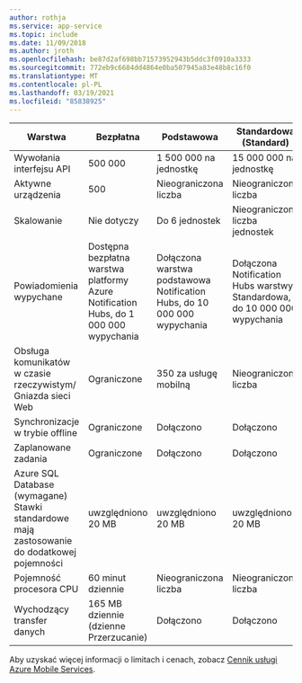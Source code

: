 ```yaml
---
author: rothja
ms.service: app-service
ms.topic: include
ms.date: 11/09/2018
ms.author: jroth
ms.openlocfilehash: be87d2af698bb71573952943b5ddc3f0910a3333
ms.sourcegitcommit: 772eb9c6684dd4864e0ba507945a83e48b8c16f0
ms.translationtype: MT
ms.contentlocale: pl-PL
ms.lasthandoff: 03/19/2021
ms.locfileid: "85838925"
---
```

| Warstwa | Bezpłatna | Podstawowa | Standardowa (Standard) |
| --- | --- | --- | --- |
| Wywołania interfejsu API |500 000 |1 500 000 na jednostkę |15 000 000 na jednostkę |
| Aktywne urządzenia |500 |Nieograniczona liczba |Nieograniczona liczba |
| Skalowanie |Nie dotyczy |Do 6 jednostek |Nieograniczona liczba jednostek |
| Powiadomienia wypychane |Dostępna bezpłatna warstwa platformy Azure Notification Hubs, do 1 000 000 wypychania |Dołączona warstwa podstawowa Notification Hubs, do 10 000 000 wypychania |Dołączona Notification Hubs warstwy Standardowa, do 10 000 000 wypychania |
| Obsługa komunikatów w czasie rzeczywistym/<br/>Gniazda sieci Web |Ograniczone |350 za usługę mobilną |Nieograniczona liczba |
| Synchronizacje w trybie offline |Ograniczone |Dołączono |Dołączono |
| Zaplanowane zadania |Ograniczone |Dołączono |Dołączono |
| Azure SQL Database (wymagane) <br/>Stawki standardowe mają zastosowanie do dodatkowej pojemności |uwzględniono 20 MB |uwzględniono 20 MB |uwzględniono 20 MB |
| Pojemność procesora CPU |60 minut dziennie |Nieograniczona liczba |Nieograniczona liczba |
| Wychodzący transfer danych |165 MB dziennie (dzienne Przerzucanie) |Dołączono |Dołączono |

Aby uzyskać więcej informacji o limitach i cenach, zobacz [Cennik usługi Azure Mobile Services](https://azure.microsoft.com/pricing/details/mobile-services/). 

